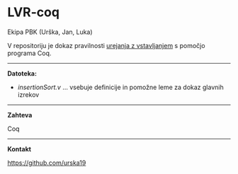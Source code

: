 LVR-coq
=======

Ekipa PBK (Urška, Jan, Luka)

V repositoriju je dokaz pravilnosti [urejanja z vstavljanjem](http://en.wikipedia.org/wiki/Insertion_sort) s pomočjo programa Coq.
___

**Datoteka:**

- *insertionSort.v* ... vsebuje definicije in pomožne leme za dokaz glavnih izrekov

___

**Zahteva**

Coq

___

**Kontakt**

https://github.com/urska19

